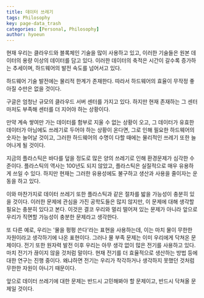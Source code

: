 ```yaml
---
title: 데이터 쓰레기
tags: Philosophy
key: page-data_trash
categories: [Personal, Philosophy]
author: hyoeun
---
```


현재 우리는 클라우드와 블록체인 기술을 많이 사용하고 있고, 이러한 기술들은 원본 데이터의 용량 이상의 데이터를 담고 있다.
이러한 데이터의 축적은 시간이 갈수록 증가하는 추세이며, 하드웨어의 발전 속도를 넘어서고 있다.

하드웨어 기술 발전에는 물리적 한계가 존재한다.
따라서 하드웨어의 효율이 무작정 좋아질 수만은 없을 것이다.

구글은 엄청난 규모의 클라우드 서버 센터를 가지고 있다.
하지만 현재 존재하는 그 센터마저도 부족해 센터를 더 지어야 하는 상황이다.

만약 계속 쌓여만 가는 데이터를 함부로 지울 수 없는 상황이 오고, 그 데이터가 유효한 데이터가 아님에도 쓰레기로 두어야 하는 상황이 온다면, 그로 인해 필요한 하드웨어의 숫자는 늘어날 것이고, 그러한 하드웨어의 수명이 다할 때에는 물리적인 쓰레기 또한 늘어나게 될 것이다.

지금의 플라스틱은 바다를 덮을 정도로 많은 양의 쓰레기로 인해 환경문제가 심각한 수준이다.
플라스틱의 역사는 100년도 되지 않았고, 플라스틱은 실질적으로 매우 유용하게 쓰일 수 있다.
하지만 현재는 그러한 유용성에도 불구하고 생산과 사용을 줄이자는 운동을 하고 있다.

이와 마찬가지로 데이터 쓰레기 또한 플라스틱과 같은 절차를 밟을 가능성이 충분히 있을 것이다.
이러한 문제에 관심을 가진 공학도들은 많지 않지만, 이 문제에 대해 생각할 필요는 충분히 있다고 본다.
이것은 결코 우리와 멀리 떨어져 있는 문제가 아니라 앞으로 우리가 직면할 가능성이 충분한 문제라고 생각한다.

또 다른 예로, 우리는 '물을 펑펑 쓴다'라는 표현을 사용하는데, 이는 마치 물이 무한한 자원이라고 생각하기에 나온 표현이다.
그러나 물 부족 문제는 이미 우리에게 닥쳐온 문제이다.
전기 또한 원자력 발전 이후 우리는 아무 생각 없이 많은 전기를 사용하고 있다.
마치 전기가 끊이지 않을 것처럼 말이다.
현재 전기를 더 효율적으로 생산하는 방법 등에 대한 연구는 진행 중이다.
왜냐하면 전기는 우리가 착각하거나 생각하지 못했던 것처럼 무한한 자원이 아니기 때문이다.

앞으로 데이터 쓰레기에 대한 문제는 반드시 고민해봐야 할 문제이고, 반드시 닥쳐올 문제일 것이다.